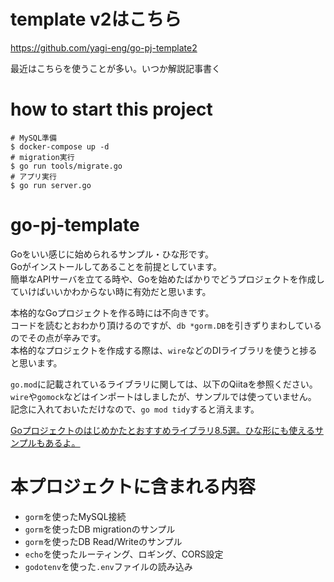 # template v2はこちら
https://github.com/yagi-eng/go-pj-template2

最近はこちらを使うことが多い。いつか解説記事書く

# how to start this project

```
# MySQL準備
$ docker-compose up -d
# migration実行
$ go run tools/migrate.go
# アプリ実行
$ go run server.go
```

# go-pj-template
Goをいい感じに始められるサンプル・ひな形です。
<br/>Goがインストールしてあることを前提としています。
<br/>簡単なAPIサーバを立てる時や、Goを始めたばかりでどうプロジェクトを作成していけばいいかわからない時に有効だと思います。

本格的なGoプロジェクトを作る時には不向きです。
<br/>コードを読むとおわかり頂けるのですが、`db *gorm.DB`を引きずりまわしているのでその点が辛みです。
<br/>本格的なプロジェクトを作成する際は、`wire`などのDIライブラリを使うと捗ると思います。

`go.mod`に記載されているライブラリに関しては、以下のQiitaを参照ください。
<br/>`wire`や`gomock`などはインポートはしましたが、サンプルでは使っていません。
<br/>記念に入れておいただけなので、`go mod tidy`すると消えます。

[Goプロジェクトのはじめかたとおすすめライブラリ8.5選。ひな形にも使えるサンプルもあるよ。](https://qiita.com/yagi_eng/items/65cd812107362d36ae86)

# 本プロジェクトに含まれる内容
- `gorm`を使ったMySQL接続
- `gorm`を使ったDB migrationのサンプル
- `gorm`を使ったDB Read/Writeのサンプル
- `echo`を使ったルーティング、ロギング、CORS設定
- `godotenv`を使った`.env`ファイルの読み込み
